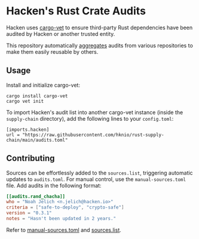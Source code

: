 # Hacken's Rust Crate Audits

Hacken uses [cargo-vet](https://mozilla.github.io/cargo-vet/) to ensure
third-party Rust dependencies have been audited by Hacken or another trusted
entity.

This repository automatically
[aggregates](https://mozilla.github.io/cargo-vet/multiple-repositories.html)
audits from various repositories to make them easily reusable by
others.

## Usage

Install and initialize cargo-vet:

```
cargo install cargo-vet
cargo vet init
```

To import Hacken's audit list into another cargo-vet instance (inside the `supply-chain` directory), add the following
lines to your `config.toml`:

```
[imports.hacken]
url = "https://raw.githubusercontent.com/hknio/rust-supply-chain/main/audits.toml"
```

## Contributing

Sources can be effortlessly added to the `sources.list`, triggering automatic updates to `audits.toml`. For manual control, use the `manual-sources.toml` file. Add audits in the following format:

```toml
[[audits.rand_chacha]]
who = "Noah Jelich <n.jelich@hacken.io>"
criteria = ["safe-to-deploy", "crypto-safe"]
version = "0.3.1"
notes = "Hasn't been updated in 2 years."
```

Refer to [manual-sources.toml](manual-sources.toml) and [sources.list](sources.list).

